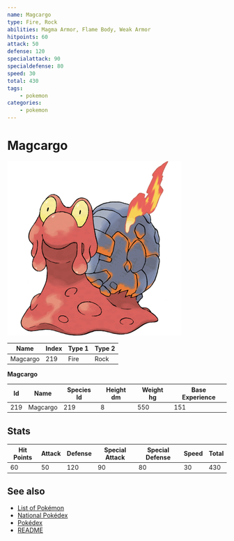 ```yaml
---
name: Magcargo
type: Fire, Rock
abilities: Magma Armor, Flame Body, Weak Armor
hitpoints: 60
attack: 50
defense: 120
specialattack: 90
specialdefense: 80
speed: 30
total: 430
tags:
    - pokemon
categories:
    - pokemon
---
```


# Magcargo


![Magcargo](images/219.png)

| **Name** | **Index** | **Type 1** | **Type 2** |
|----|----|----|----|
| Magcargo | 219 | Fire | Rock  |

**Magcargo** 




| **Id** | **Name** | **Species Id** | **Height dm** | **Weight hg** | **Base Experience** |
|--------|----------|----------------|------------|------------|---------------------|
| 219 | Magcargo | 219 | 8 | 550 | 151 |



## Stats

| **Hit Points** | **Attack** | **Defense** | **Special Attack** | **Special Defense** | **Speed** | **Total** |
|----------------|------------|-------------|--------------------|---------------------|-----------|-----------|
| 60 | 50 | 120 | 90 | 80 | 30 | 430 |

## See also

- [List of Pokémon](../pokemon.md)
- [National Pokédex](../national_pokedex.md)
- [Pokédex](../pokedex.md)
- [README](../README.md)
